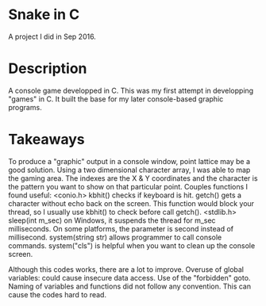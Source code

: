 # Snake in C
A project I did in Sep 2016.

# Description
A console game developped in C. This was my first attempt in developping "games" in C. It built the base for my later console-based graphic programs.

# Takeaways
To produce a "graphic" output in a console window, point lattice may be a good solution. Using a two dimensional character array, I was able to map the gaming area. The indexes are the X & Y coordinates and the character is the pattern you want to show on that particular point.
Couples functions I found useful:
<conio.h>
kbhit() checks if keyboard is hit.
getch() gets a character without echo back on the screen. This function would block your thread, so I usually use kbhit() to check before call getch().
<stdlib.h>
sleep(int m_sec) on Windows, it suspends the thread for m_sec milliseconds. On some platforms, the parameter is second instead of millisecond.
system(string str) allows programmer to call console commands. system("cls") is helpful when you want to clean up the console screen.

Although this codes works, there are a lot to improve.
Overuse of global variables: could cause insecure data access.
Use of the "forbidden" goto.
Naming of variables and functions did not follow any convention. This can cause the codes hard to read.
